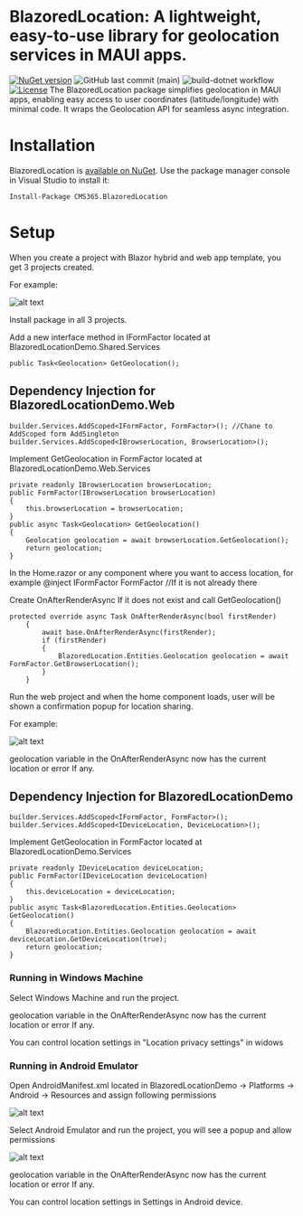 # BlazoredLocation: A lightweight, easy-to-use library for geolocation services in MAUI apps.
[![NuGet version](https://img.shields.io/nuget/v/CMS365.BlazoredLocation.svg?maxAge=3600)](https://www.nuget.org/packages/CMS365.BlazoredLocation/)
![GitHub last commit (main)](https://img.shields.io/github/last-commit/CMS365-PTY-LTD/BlazoredLocation/main.svg?logo=github)
![build-dotnet workflow](https://github.com/CMS365-PTY-LTD/BlazoredLocation/actions/workflows/build-dotnet.yml/badge.svg)
[![License](https://img.shields.io/badge/license-MIT-green)](./LICENSE)
The BlazoredLocation package simplifies geolocation in MAUI apps, enabling easy access to user coordinates (latitude/longitude) with minimal code. It wraps the Geolocation API for seamless async integration.
# Installation

BlazoredLocation is [available on NuGet](https://www.nuget.org/packages/CMS365.BlazoredLocation/). Use the package manager
console in Visual Studio to install it:

```pwsh
Install-Package CMS365.BlazoredLocation
```
# Setup
When you create a project with Blazor hybrid and web app template, you get 3 projects created.

For example: 

![alt text](https://github.com/CMS365-PTY-LTD/BlazoredLocation/blob/main/BlazoredLocation/Screenshots/project-structure.png?raw=true)

Install package in all 3 projects.

Add a new interface method in IFormFactor located at BlazoredLocationDemo.Shared.Services
```
public Task<Geolocation> GetGeolocation();
```

## Dependency Injection for BlazoredLocationDemo.Web
```pwsh
builder.Services.AddScoped<IFormFactor, FormFactor>(); //Chane to AddScoped form AddSingleton
builder.Services.AddScoped<IBrowserLocation, BrowserLocation>();
```

Implement GetGeolocation in FormFactor located at BlazoredLocationDemo.Web.Services
```
private readonly IBrowserLocation browserLocation;
public FormFactor(IBrowserLocation browserLocation)
{
    this.browserLocation = browserLocation;
}
public async Task<Geolocation> GetGeolocation()
{
    Geolocation geolocation = await browserLocation.GetGeolocation();
    return geolocation;
}
```
In the Home.razor or any component where you want to access location, for example 
@inject IFormFactor FormFactor //If it is not already there

Create OnAfterRenderAsync If it does not exist and call GetGeolocation()

```
protected override async Task OnAfterRenderAsync(bool firstRender)
    {
        await base.OnAfterRenderAsync(firstRender);
        if (firstRender)
        {
            BlazoredLocation.Entities.Geolocation geolocation = await FormFactor.GetBrowserLocation();
        }
    }
```
Run the web project and when the home component loads, user will be shown a confirmation popup for location sharing.

For example: 

![alt text](https://github.com/CMS365-PTY-LTD/BlazoredLocation/blob/main/BlazoredLocation/Screenshots/web-user-confirmation.png?raw=true)

geolocation variable in the OnAfterRenderAsync now has the current location or error If any.
## Dependency Injection for BlazoredLocationDemo
```pwsh
builder.Services.AddScoped<IFormFactor, FormFactor>();
builder.Services.AddScoped<IDeviceLocation, DeviceLocation>();
```
Implement GetGeolocation in FormFactor located at BlazoredLocationDemo.Services
```
private readonly IDeviceLocation deviceLocation;
public FormFactor(IDeviceLocation deviceLocation)
{
    this.deviceLocation = deviceLocation;
}
public async Task<BlazoredLocation.Entities.Geolocation> GetGeolocation()
{
    BlazoredLocation.Entities.Geolocation geolocation = await deviceLocation.GetDeviceLocation(true);
    return geolocation;
}
```
### Running in Windows Machine

Select Windows Machine and run the project.

geolocation variable in the OnAfterRenderAsync now has the current location or error If any.

You can control location settings in "Location privacy settings" in widows

### Running in Android Emulator

Open AndroidManifest.xml located in BlazoredLocationDemo -> Platforms -> Android -> Resources and assign following permissions

![alt text](https://github.com/CMS365-PTY-LTD/BlazoredLocation/blob/main/BlazoredLocation/Screenshots/android-manifest-permissions.png?raw=true)

Select Android Emulator and run the project, you will see a popup and allow permissions

![alt text](https://github.com/CMS365-PTY-LTD/BlazoredLocation/blob/main/BlazoredLocation/Screenshots/android-user-confirmation.png?raw=true)

geolocation variable in the OnAfterRenderAsync now has the current location or error If any.

You can control location settings in Settings in Android device.